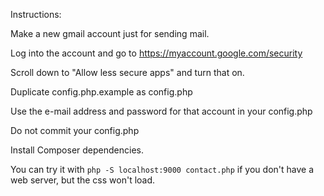 Instructions:

Make a new gmail account just for sending mail.

Log into the account and go to https://myaccount.google.com/security

Scroll down to "Allow less secure apps" and turn that on.

Duplicate config.php.example as config.php

Use the e-mail address and password for that account in your config.php

Do not commit your config.php

Install Composer dependencies.

You can try it with `php -S localhost:9000 contact.php` if you don't have a web server, but the css won't load.
